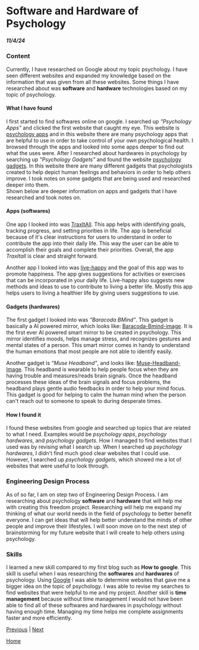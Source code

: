 # Software and Hardware of Psychology
##### 11/4/24
### Content
Currently, I have researched on Google about my topic psychology. I have seen different websites and expanded my knowledge based on the information that was given from all these websites. Some things I have researched about was **software** and **hardware** technologies based on my topic of psychology. 

#### What I have found
I first started to find softwares online on google. I searched up _"Psychology Apps"_ and clicked the first website that caught my eye. This website is [psychology apps](https://careersinpsychology.org/15-psychology-apps-you-should-be-using/) and in this website there are many psychology apps that are helpful to use in order to take control of your own psychological health. I browsed through the apps and looked into some apps deeper to find out what the uses were. After I researched about hardwares in psychology by searching up _"Psychology Gadgets"_ and found the website [psychology gadgets](https://techround.co.uk/tech/mental-health-wearables-gadgets/). In this website there are many different gadgets that psychologists created to help depict human feelings and behaviors in order to help others improve. I took notes on some gadgets that are being used and researched deeper into them.  
Shown below are deeper information on apps and gadgets that I have researched and took notes on.

#### Apps (softwares)
One app I looked into was [TraxItAll](https://www.traxitall.com). This app helps with identifying goals, tracking progress, and setting priorities in life. The app is beneficial because of it's clear instructions for users to understand in order to contribute the app into their daily life. This way the user can be able to accomplish their goals and complete their priorities. Overall, the app _TraxItall_ is clear and straight forward.  

Another app I looked into was [live-happy](https://live-happy.app) and the goal of this app was to promote happiness. The app gives suggestions for activities or exercises that can be incorporated in your daily life. Live-happy also suggests new methods and ideas to use to contribute to living a better life. Mostly this app helps users to living a healthier life by giving users suggestions to use.

####  Gadgets (hardwares)
The first gadget I looked into was _“Baracoda BMind”_. This gadget is basically a AI powered mirror, which looks like: [Baracoda-Bmind-image](https://nexttechtoday.com/wp-content/uploads/2024/01/Baracodas-BMind-The-Worlds-First-Smart-Mirror-Designed-For-Mental-Wellness.jpg). It is the first ever AI powered smart mirror to be created in psychology. This mirror identifies moods, helps manage stress, and recognizes gestures and mental states of a person. This smart mirror comes in handy to understand the human emotions that most people are not able to identify easily.  

Another gadget is _“Muse Headband”_, and looks like: [Muse-Headband-Image](https://i0.wp.com/therevealer.org/wp-content/uploads/2022/05/Muse-Poster.jpeg?resize=703%2C369&ssl=1). This headband is wearable to help people focus when they are having trouble and measures/reads brain signals. Once the headband processes these ideas of the brain signals and focus problems, the headband plays gentle audio feedbacks in order to help your mind focus. This gadget is good for helping to calm the human mind when the person can't reach out to someone to speak to during desperate times.

#### How I found it
I found these websites from google and searched up topics that are related to what I need. Examples would be _psychology apps_, _psychology hardwares_, and _psychology gadgets_. How I managed to find websites that I used was by revising what I search up. When I searched up _psychology hardwares_, I didn't find much good clear websites that I could use. However, I searched up _psychology gadgets_, which showed me a lot of websites that were useful to look through. 

### Engineering Design Process
As of so far, I am on step two of Engineering Design Process. I am researching about psychology **software** and **hardware** that will help me with creating this freedom project. Researching will help me expand my thinking of what our world needs in the field of psychology to better benefit everyone. I can get ideas that will help better understand the minds of other people and improve their lifestyles. I will soon move on to the next step of brainstorming for my future website that I will create to help others using psychology.

### Skills
I learned a new skill compared to my first blog such as **How to google**. This skill is useful when I was researching the **softwares** and **hardwares** of psychology. Using [Google](https://www.google.com/?safe=active&ssui=on) I was able to determine websites that gave me a bigger idea on the topic of psychology. I was able to revise my searches to find websites that were helpful to me and my project. Another skill is **time management** because without time management I would not have been able to find all of these softwares and hardwares in psychology without having enough time. Managing my time helps me complete assignments faster and more efficiently.  

[Previous](entry01.md) | [Next](entry03.md)

[Home](../README.md)
